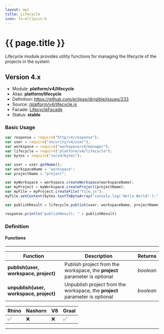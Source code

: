 ```yaml
---
layout: api
title: Lifecycle
icon: fa-ellipsis-h
---
```


{{ page.title }}
===

Lifecycle module provides utility functions for managing the lifecycle of the projects in the system


Version 4.x
---


- Module: **platform/v4/lifecycle**
- Alias: **platform/lifecycle**
- Definition: https://github.com/eclipse/dirigible/issues/233
- Source: [/platform/v4/lifecycle.js](https://github.com/dirigiblelabs/api-platform/blob/master/platform/v4/lifecycle.js)
- Facade: [LifecycleFacade](https://github.com/eclipse/dirigible/blob/master/api/api-facade/api-platform/src/main/java/org/eclipse/dirigible/api/v3/platform/LifecycleFacade.java)
- Status: **stable**


### Basic Usage

```javascript
var response = require("http/v4/response");
var user = require("security/v4/user");
var workspace = require("workspace/v4/manager");
var lifecycle = require("platform/v4/lifecycle");
var bytes = require("io/v4/bytes");

var user = user.getName();
var workspaceName = "workspace";
var projectName = "project";

var myWorkspace = workspace.createWorkspace(workspaceName);
var myProject = myWorkspace.createProject(projectName);
var myFile = myProject.createFile("file.js");
myFile.setContent(bytes.textToByteArray("console.log('Hello World!');"));

var publishResult = lifecycle.publish(user, workspaceName, projectName);

response.println("publishResult: " + publishResult)
```

### Definition

#### Functions

---

Function     | Description | Returns
------------ | ----------- | --------
**publish(user, workspace, project)**   | Publish project from the workspace, the **project** parameter is optional | *boolean*
**unpublish(user, workspace, project)**   | Unpublish project from the workspace, the **project** parameter is optional | *boolean*

Rhino | Nashorn | V8 | Graal |
----- | ------- | ---| ------|
 ✅   | ❌      | ❌  |  ✅   |

---
